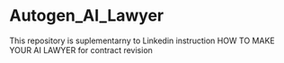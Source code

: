 # Autogen_AI_Lawyer
This repository is suplementarny to Linkedin instruction HOW TO MAKE YOUR AI LAWYER for contract revision
